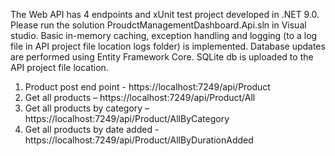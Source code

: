 The Web API has 4 endpoints and xUnit test project developed in .NET 9.0. Please run the solution ProudctManagementDashboard.Api.sln in Visual studio. Basic in-memory caching, exception handling and logging (to a log file in API project file location logs folder) is implemented. Database updates are performed using Entity Framework Core. SQLite db is uploaded to the API project file location.

1.	Product post end point - https://localhost:7249/api/Product
2.	Get all products – https://localhost:7249/api/Product/All
3.	Get all products by category –  https://localhost:7249/api/Product/AllByCategory
4.	Get all products by date added  -  https://localhost:7249/api/Product/AllByDurationAdded
